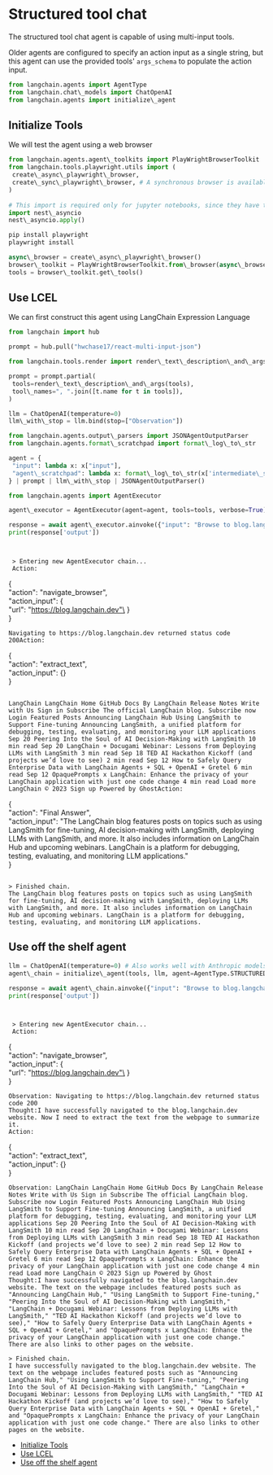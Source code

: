 # Structured tool chat

The structured tool chat agent is capable of using multi-input tools.

Older agents are configured to specify an action input as a single string, but this agent can use the provided tools' `args_schema` to populate the action input.

```python
from langchain.agents import AgentType  
from langchain.chat\_models import ChatOpenAI  
from langchain.agents import initialize\_agent  

```

## Initialize Tools[​](#initialize-tools "Direct link to Initialize Tools")

We will test the agent using a web browser

```python
from langchain.agents.agent\_toolkits import PlayWrightBrowserToolkit  
from langchain.tools.playwright.utils import (  
 create\_async\_playwright\_browser,  
 create\_sync\_playwright\_browser, # A synchronous browser is available, though it isn't compatible with jupyter.  
)  
  
# This import is required only for jupyter notebooks, since they have their own eventloop  
import nest\_asyncio  
nest\_asyncio.apply()  

```

```bash
pip install playwright  
playwright install  

```

```python
async\_browser = create\_async\_playwright\_browser()  
browser\_toolkit = PlayWrightBrowserToolkit.from\_browser(async\_browser=async\_browser)  
tools = browser\_toolkit.get\_tools()  

```

## Use LCEL[​](#use-lcel "Direct link to Use LCEL")

We can first construct this agent using LangChain Expression Language

```python
from langchain import hub  

```

```python
prompt = hub.pull("hwchase17/react-multi-input-json")  

```

```python
from langchain.tools.render import render\_text\_description\_and\_args  

```

```python
prompt = prompt.partial(  
 tools=render\_text\_description\_and\_args(tools),  
 tool\_names=", ".join([t.name for t in tools]),  
)  

```

```python
llm = ChatOpenAI(temperature=0)  
llm\_with\_stop = llm.bind(stop=["Observation"])  

```

```python
from langchain.agents.output\_parsers import JSONAgentOutputParser  
from langchain.agents.format\_scratchpad import format\_log\_to\_str  

```

```python
agent = {  
 "input": lambda x: x["input"],  
 "agent\_scratchpad": lambda x: format\_log\_to\_str(x['intermediate\_steps']),  
} | prompt | llm\_with\_stop | JSONAgentOutputParser()  

```

```python
from langchain.agents import AgentExecutor  

```

```python
agent\_executor = AgentExecutor(agent=agent, tools=tools, verbose=True)  

```

```python
response = await agent\_executor.ainvoke({"input": "Browse to blog.langchain.dev and summarize the text, please."})  
print(response['output'])  

```

```text
   
   
 > Entering new AgentExecutor chain...  
 Action:  
```

{\
"action": "navigate_browser",\
"action_input": {\
"url": "https://blog.langchain.dev"\
}\
}

```
Navigating to https://blog.langchain.dev returned status code 200Action:  
```

{\
"action": "extract_text",\
"action_input": {}\
}

```
  
LangChain LangChain Home GitHub Docs By LangChain Release Notes Write with Us Sign in Subscribe The official LangChain blog. Subscribe now Login Featured Posts Announcing LangChain Hub Using LangSmith to Support Fine-tuning Announcing LangSmith, a unified platform for debugging, testing, evaluating, and monitoring your LLM applications Sep 20 Peering Into the Soul of AI Decision-Making with LangSmith 10 min read Sep 20 LangChain + Docugami Webinar: Lessons from Deploying LLMs with LangSmith 3 min read Sep 18 TED AI Hackathon Kickoff (and projects we’d love to see) 2 min read Sep 12 How to Safely Query Enterprise Data with LangChain Agents + SQL + OpenAI + Gretel 6 min read Sep 12 OpaquePrompts x LangChain: Enhance the privacy of your LangChain application with just one code change 4 min read Load more LangChain © 2023 Sign up Powered by GhostAction:  
```

{\
"action": "Final Answer",\
"action_input": "The LangChain blog features posts on topics such as using LangSmith for fine-tuning, AI decision-making with LangSmith, deploying LLMs with LangSmith, and more. It also includes information on LangChain Hub and upcoming webinars. LangChain is a platform for debugging, testing, evaluating, and monitoring LLM applications."\
}

```
  
> Finished chain.  
The LangChain blog features posts on topics such as using LangSmith for fine-tuning, AI decision-making with LangSmith, deploying LLMs with LangSmith, and more. It also includes information on LangChain Hub and upcoming webinars. LangChain is a platform for debugging, testing, evaluating, and monitoring LLM applications.  

```

## Use off the shelf agent[​](#use-off-the-shelf-agent "Direct link to Use off the shelf agent")

```python
llm = ChatOpenAI(temperature=0) # Also works well with Anthropic models  
agent\_chain = initialize\_agent(tools, llm, agent=AgentType.STRUCTURED\_CHAT\_ZERO\_SHOT\_REACT\_DESCRIPTION, verbose=True)  

```

```python
response = await agent\_chain.ainvoke({"input": "Browse to blog.langchain.dev and summarize the text, please."})  
print(response['output'])  

```

```text
   
   
 > Entering new AgentExecutor chain...  
 Action:  
```

{\
"action": "navigate_browser",\
"action_input": {\
"url": "https://blog.langchain.dev"\
}\
}

```
Observation: Navigating to https://blog.langchain.dev returned status code 200  
Thought:I have successfully navigated to the blog.langchain.dev website. Now I need to extract the text from the webpage to summarize it.  
Action:  
```

{\
"action": "extract_text",\
"action_input": {}\
}

```
Observation: LangChain LangChain Home GitHub Docs By LangChain Release Notes Write with Us Sign in Subscribe The official LangChain blog. Subscribe now Login Featured Posts Announcing LangChain Hub Using LangSmith to Support Fine-tuning Announcing LangSmith, a unified platform for debugging, testing, evaluating, and monitoring your LLM applications Sep 20 Peering Into the Soul of AI Decision-Making with LangSmith 10 min read Sep 20 LangChain + Docugami Webinar: Lessons from Deploying LLMs with LangSmith 3 min read Sep 18 TED AI Hackathon Kickoff (and projects we’d love to see) 2 min read Sep 12 How to Safely Query Enterprise Data with LangChain Agents + SQL + OpenAI + Gretel 6 min read Sep 12 OpaquePrompts x LangChain: Enhance the privacy of your LangChain application with just one code change 4 min read Load more LangChain © 2023 Sign up Powered by Ghost  
Thought:I have successfully navigated to the blog.langchain.dev website. The text on the webpage includes featured posts such as "Announcing LangChain Hub," "Using LangSmith to Support Fine-tuning," "Peering Into the Soul of AI Decision-Making with LangSmith," "LangChain + Docugami Webinar: Lessons from Deploying LLMs with LangSmith," "TED AI Hackathon Kickoff (and projects we’d love to see)," "How to Safely Query Enterprise Data with LangChain Agents + SQL + OpenAI + Gretel," and "OpaquePrompts x LangChain: Enhance the privacy of your LangChain application with just one code change." There are also links to other pages on the website.  
  
> Finished chain.  
I have successfully navigated to the blog.langchain.dev website. The text on the webpage includes featured posts such as "Announcing LangChain Hub," "Using LangSmith to Support Fine-tuning," "Peering Into the Soul of AI Decision-Making with LangSmith," "LangChain + Docugami Webinar: Lessons from Deploying LLMs with LangSmith," "TED AI Hackathon Kickoff (and projects we’d love to see)," "How to Safely Query Enterprise Data with LangChain Agents + SQL + OpenAI + Gretel," and "OpaquePrompts x LangChain: Enhance the privacy of your LangChain application with just one code change." There are also links to other pages on the website.  

```

- [Initialize Tools](#initialize-tools)
- [Use LCEL](#use-lcel)
- [Use off the shelf agent](#use-off-the-shelf-agent)
